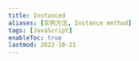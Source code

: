 ```yaml
---
title: Instanced
aliases: [实例方法, Instance method]
tags: [JavaScript]
enableToc: true
lastmod: 2022-10-21
---
```

